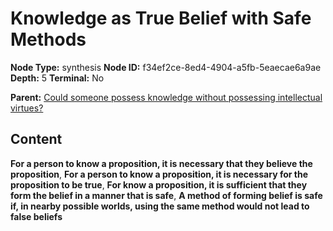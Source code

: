 # Knowledge as True Belief with Safe Methods

**Node Type:** synthesis
**Node ID:** f34ef2ce-8ed4-4904-a5fb-5eaecae6a9ae
**Depth:** 5
**Terminal:** No

**Parent:** [Could someone possess knowledge without possessing intellectual virtues?](could-someone-possess-knowledge-without-possessing-intellectual-virtues-antithesis-625dd029-6fb1-49f8-9489-f9be194ec0d1.md)

## Content

**For a person to know a proposition, it is necessary that they believe the proposition**, **For a person to know a proposition, it is necessary for the proposition to be true**, **For know a proposition, it is sufficient that they form the belief in a manner that is safe**, **A method of forming belief is safe if, in nearby possible worlds, using the same method would not lead to false beliefs**
